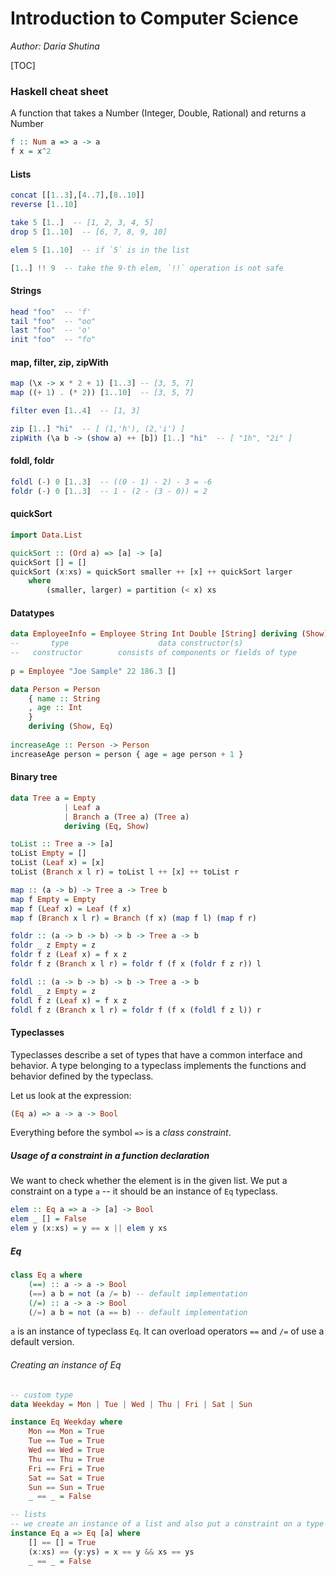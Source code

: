 # Introduction to Computer Science

*Author: Daria Shutina*



[TOC]



### Haskell cheat sheet

A function that takes a Number (Integer, Double, Rational) and returns a Number

```haskell
f :: Num a => a -> a
f x = x^2
```



#### Lists

```haskell
concat [[1..3],[4..7],[8..10]]
reverse [1..10]

take 5 [1..]  -- [1, 2, 3, 4, 5]
drop 5 [1..10]  -- [6, 7, 8, 9, 10]

elem 5 [1..10]  -- if `5` is in the list

[1..] !! 9  -- take the 9-th elem, `!!` operation is not safe


```



#### Strings

```haskell
head "foo"  -- 'f'
tail "foo"  -- "oo"
last "foo"  -- 'o'
init "foo"  -- "fo"
```



#### map, filter, zip, zipWith

```haskell
map (\x -> x * 2 + 1) [1..3] -- [3, 5, 7]
map ((+ 1) . (* 2)) [1..10]  -- [3, 5, 7]

filter even [1..4]  -- [1, 3]

zip [1..] "hi"  -- [ (1,'h'), (2,'i') ]
zipWith (\a b -> (show a) ++ [b]) [1..] "hi"  -- [ "1h", "2i" ]
```



#### foldl, foldr

```haskell
foldl (-) 0 [1..3]  -- ((0 - 1) - 2) - 3 = -6
foldr (-) 0 [1..3]  -- 1 - (2 - (3 - 0)) = 2
```



#### quickSort

```haskell
import Data.List

quickSort :: (Ord a) => [a] -> [a]
quickSort [] = []
quickSort (x:xs) = quickSort smaller ++ [x] ++ quickSort larger
    where
    	(smaller, larger) = partition (< x) xs
```



#### Datatypes

```haskell
data EmployeeInfo = Employee String Int Double [String] deriving (Show)
--       type                    data constructor(s)
--   constructor        consists of components or fields of type
	
p = Employee "Joe Sample" 22 186.3 []
```

```haskell
data Person = Person 
    { name :: String
    , age :: Int 
    }
    deriving (Show, Eq)
    
increaseAge :: Person -> Person 
increaseAge person = person { age = age person + 1 } 
```



#### Binary tree

```haskell
data Tree a = Empty
            | Leaf a
            | Branch a (Tree a) (Tree a)
            deriving (Eq, Show)

toList :: Tree a -> [a]
toList Empty = []
toList (Leaf x) = [x]
toList (Branch x l r) = toList l ++ [x] ++ toList r

map :: (a -> b) -> Tree a -> Tree b
map f Empty = Empty
map f (Leaf x) = Leaf (f x)
map f (Branch x l r) = Branch (f x) (map f l) (map f r)

foldr :: (a -> b -> b) -> b -> Tree a -> b
foldr _ z Empty = z
foldr f z (Leaf x) = f x z
foldr f z (Branch x l r) = foldr f (f x (foldr f z r)) l

foldl :: (a -> b -> b) -> b -> Tree a -> b
foldl _ z Empty = z
foldl f z (Leaf x) = f x z
foldl f z (Branch x l r) = foldr f (f x (foldl f z l)) r
```



#### Typeclasses

Typeclasses describe a set of types that have a common interface and behavior. A type belonging to a typeclass implements the functions and behavior defined by the typeclass. 

Let us look at the expression:

```haskell
(Eq a) => a -> a -> Bool 
```

Everything before the symbol `=>` is a *class constraint*. 





##### Usage of a constraint in a function declaration

We want to check whether the element is in the given list. We put a constraint on a type `a` -- it should be an instance of `Eq` typeclass. 

```haskell
elem :: Eq a => a -> [a] -> Bool
elem _ [] = False
elem y (x:xs) = y == x || elem y xs
```





##### Eq

```haskell
class Eq a where
	(==) :: a -> a -> Bool
	(==) a b = not (a /= b) -- default implementation
	(/=) :: a -> a -> Bool
	(/=) a b = not (a == b) -- default implementation
```

`a` is an instance of typeclass `Eq`. It can overload operators `==` and `/=` of use a default version. 





###### Creating an instance of Eq

```haskell
-- custom type
data Weekday = Mon | Tue | Wed | Thu | Fri | Sat | Sun

instance Eq Weekday where
	Mon == Mon = True
	Tue == Tue = True
	Wed == Wed = True
	Thu == Thu = True
	Fri == Fri = True
	Sat == Sat = True
	Sun == Sun = True
	_ == _ = False
```

```haskell
-- lists
-- we create an instance of a list and also put a constraint on a type `a`
instance Eq a => Eq [a] where
	[] == [] = True
	(x:xs) == (y:ys) = x == y && xs == ys
	_ == _ = False
```







